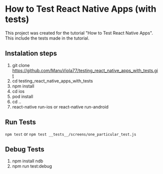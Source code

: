 # How to Test React Native Apps (with tests)
This project was created for the tutorial "How to Test React Native Apps". This include the tests made in the tutorial.

## Instalation steps

1. git clone https://github.com/ManuViola77/testing_react_native_apps_with_tests.git
2. cd testing_react_native_apps_with_tests
3. npm install
4. cd ios
5. pod install
6. cd ..
7. react-native run-ios or react-native run-android

## Run Tests

`npm test` or `npm test __tests__/screens/one_particular_test.js`

## Debug Tests

1. npm install ndb
2. npm run test:debug
